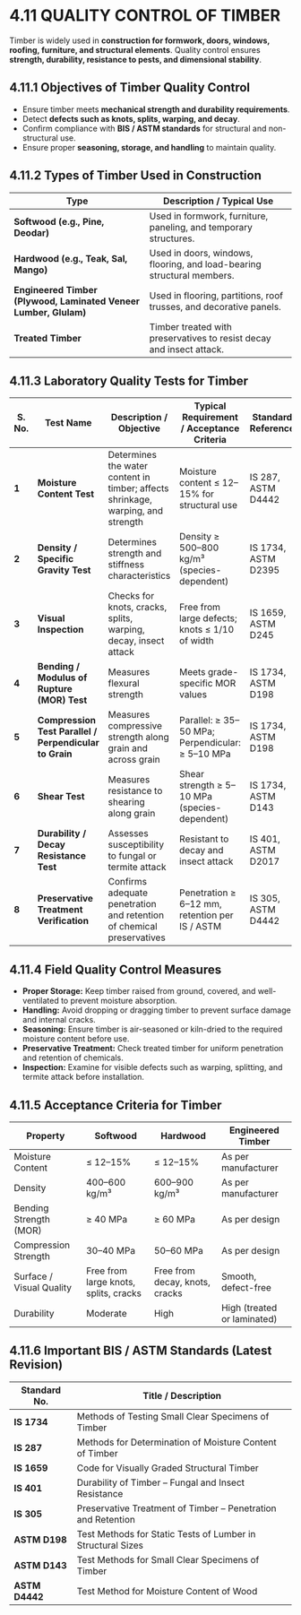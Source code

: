 # **4.11 QUALITY CONTROL OF TIMBER**

Timber is widely used in **construction for formwork, doors, windows, roofing, furniture, and structural elements**. Quality control ensures **strength, durability, resistance to pests, and dimensional stability**.

## **4.11.1 Objectives of Timber Quality Control**

* Ensure timber meets **mechanical strength and durability requirements**.
* Detect **defects such as knots, splits, warping, and decay**.
* Confirm compliance with **BIS / ASTM standards** for structural and non-structural use.
* Ensure proper **seasoning, storage, and handling** to maintain quality.

## **4.11.2 Types of Timber Used in Construction**

| **Type**                                                         | **Description / Typical Use**                                          |
| ---------------------------------------------------------------- | ---------------------------------------------------------------------- |
| **Softwood (e.g., Pine, Deodar)**                                | Used in formwork, furniture, paneling, and temporary structures.       |
| **Hardwood (e.g., Teak, Sal, Mango)**                            | Used in doors, windows, flooring, and load-bearing structural members. |
| **Engineered Timber (Plywood, Laminated Veneer Lumber, Glulam)** | Used in flooring, partitions, roof trusses, and decorative panels.     |
| **Treated Timber**                                               | Timber treated with preservatives to resist decay and insect attack.   |

## **4.11.3 Laboratory Quality Tests for Timber**

| **S. No.** | **Test Name**                                          | **Description / Objective**                                                      | **Typical Requirement / Acceptance Criteria**    | **Standard Reference** |
| ---------- | ------------------------------------------------------ | -------------------------------------------------------------------------------- | ------------------------------------------------ | ---------------------- |
| **1**      | **Moisture Content Test**                              | Determines the water content in timber; affects shrinkage, warping, and strength | Moisture content ≤ 12–15% for structural use     | IS 287, ASTM D4442     |
| **2**      | **Density / Specific Gravity Test**                    | Determines strength and stiffness characteristics                                | Density ≥ 500–800 kg/m³ (species-dependent)      | IS 1734, ASTM D2395    |
| **3**      | **Visual Inspection**                                  | Checks for knots, cracks, splits, warping, decay, insect attack                  | Free from large defects; knots ≤ 1/10 of width   | IS 1659, ASTM D245     |
| **4**      | **Bending / Modulus of Rupture (MOR) Test**            | Measures flexural strength                                                       | Meets grade-specific MOR values                  | IS 1734, ASTM D198     |
| **5**      | **Compression Test Parallel / Perpendicular to Grain** | Measures compressive strength along grain and across grain                       | Parallel: ≥ 35–50 MPa; Perpendicular: ≥ 5–10 MPa | IS 1734, ASTM D198     |
| **6**      | **Shear Test**                                         | Measures resistance to shearing along grain                                      | Shear strength ≥ 5–10 MPa (species-dependent)    | IS 1734, ASTM D143     |
| **7**      | **Durability / Decay Resistance Test**                 | Assesses susceptibility to fungal or termite attack                              | Resistant to decay and insect attack             | IS 401, ASTM D2017     |
| **8**      | **Preservative Treatment Verification**                | Confirms adequate penetration and retention of chemical preservatives            | Penetration ≥ 6–12 mm, retention per IS / ASTM   | IS 305, ASTM D4442     |

## **4.11.4 Field Quality Control Measures**

* **Proper Storage:** Keep timber raised from ground, covered, and well-ventilated to prevent moisture absorption.
* **Handling:** Avoid dropping or dragging timber to prevent surface damage and internal cracks.
* **Seasoning:** Ensure timber is air-seasoned or kiln-dried to the required moisture content before use.
* **Preservative Treatment:** Check treated timber for uniform penetration and retention of chemicals.
* **Inspection:** Examine for visible defects such as warping, splitting, and termite attack before installation.

## **4.11.5 Acceptance Criteria for Timber**

| **Property**             | **Softwood**                          | **Hardwood**                   | **Engineered Timber**       |
| ------------------------ | ------------------------------------- | ------------------------------ | --------------------------- |
| Moisture Content         | ≤ 12–15%                              | ≤ 12–15%                       | As per manufacturer         |
| Density                  | 400–600 kg/m³                         | 600–900 kg/m³                  | As per manufacturer         |
| Bending Strength (MOR)   | ≥ 40 MPa                              | ≥ 60 MPa                       | As per design               |
| Compression Strength     | 30–40 MPa                             | 50–60 MPa                      | As per design               |
| Surface / Visual Quality | Free from large knots, splits, cracks | Free from decay, knots, cracks | Smooth, defect-free         |
| Durability               | Moderate                              | High                           | High (treated or laminated) |

## **4.11.6 Important BIS / ASTM Standards (Latest Revision)**

| **Standard No.** | **Title / Description**                                      |
| ---------------- | ------------------------------------------------------------ |
| **IS 1734**      | Methods of Testing Small Clear Specimens of Timber           |
| **IS 287**       | Methods for Determination of Moisture Content of Timber      |
| **IS 1659**      | Code for Visually Graded Structural Timber                   |
| **IS 401**       | Durability of Timber – Fungal and Insect Resistance          |
| **IS 305**       | Preservative Treatment of Timber – Penetration and Retention |
| **ASTM D198**    | Test Methods for Static Tests of Lumber in Structural Sizes  |
| **ASTM D143**    | Test Methods for Small Clear Specimens of Timber             |
| **ASTM D4442**   | Test Method for Moisture Content of Wood                     |

